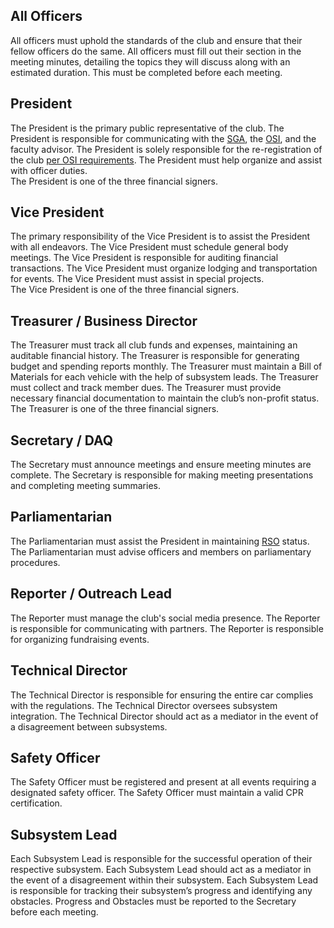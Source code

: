 ## All Officers

All officers must uphold the standards of the club and ensure that their fellow officers do the same. All officers must fill out their section in the meeting minutes, detailing the topics they will discuss along with an estimated duration. This must be completed before each meeting.

## President

The President is the primary public representative of the club. The President is responsible for communicating with the [SGA](/Resources/Glossary.md#SGA), the [OSI](/Resources/Glossary.md#OSI), and the faculty advisor. The President is solely responsible for the re-registration of the club [per OSI requirements](https://osi.ucf.edu/rso/#reregistering-an-rso). The President must help organize and assist with officer duties.  
The President is one of the three financial signers.

## Vice President

The primary responsibility of the Vice President is to assist the President with all endeavors. The Vice President must schedule general body meetings. The Vice President is responsible for auditing financial transactions. The Vice President must organize lodging and transportation for events. The Vice President must assist in special projects.  
The Vice President is one of the three financial signers.

## Treasurer / Business Director

The Treasurer must track all club funds and expenses, maintaining an auditable financial history. The Treasurer is responsible for generating budget and spending reports monthly. The Treasurer must maintain a Bill of Materials for each vehicle with the help of subsystem leads. The Treasurer must collect and track member dues. The Treasurer must provide necessary financial documentation to maintain the club’s non-profit status.  
The Treasurer is one of the three financial signers.

## Secretary / DAQ

The Secretary must announce meetings and ensure meeting minutes are complete. The Secretary is responsible for making meeting presentations and completing meeting summaries.

## Parliamentarian

The Parliamentarian must assist the President in maintaining [RSO](/Resources/Glossary.md#RSO) status. The Parliamentarian must advise officers and members on parliamentary procedures.

## Reporter / Outreach Lead

The Reporter must manage the club's social media presence. The Reporter is responsible for communicating with partners. The Reporter is responsible for organizing fundraising events.

## Technical Director

The Technical Director is responsible for ensuring the entire car complies with the regulations. The Technical Director oversees subsystem integration. The Technical Director should act as a mediator in the event of a disagreement between subsystems.

## Safety Officer

The Safety Officer must be registered and present at all events requiring a designated safety officer. The Safety Officer must maintain a valid CPR certification.

## Subsystem Lead

Each Subsystem Lead is responsible for the successful operation of their respective subsystem. Each Subsystem Lead should act as a mediator in the event of a disagreement within their subsystem. Each Subsystem Lead is responsible for tracking their subsystem’s progress and identifying any obstacles. Progress and Obstacles must be reported to the Secretary before each meeting.
